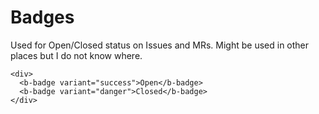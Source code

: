 # Badges

Used for Open/Closed status on Issues and MRs. Might be used in other places but I do not know where.

```
<div>
  <b-badge variant="success">Open</b-badge>
  <b-badge variant="danger">Closed</b-badge>
</div>
```
